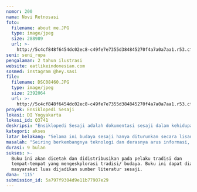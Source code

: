 ```yaml
---
nomor: 200
nama: Novi Retnosasi
foto:
  filename: about me.JPG
  type: image/jpeg
  size: 288989
  url: >-
    http://5c4cf848f6454dc02ec8-c49fe7e7355d384845270f4a7a0a7aa1.r53.cf2.rackcdn.com/23754cbb-d6dd-40ad-a4f8-0b9febd7a440/about%20me.JPG
seni: seni_rupa
pengalaman: 2 tahun ilustrasi
website: eatlikeindonesian.com
sosmed: instagram @hey.sasi
file:
  filename: DSC08460.JPG
  type: image/jpeg
  size: 2392064
  url: >-
    http://5c4cf848f6454dc02ec8-c49fe7e7355d384845270f4a7a0a7aa1.r53.cf2.rackcdn.com/3c8e5113-2ba7-44a0-8b30-67c4d2a36cba/DSC08460.JPG
proyek: Ensiklopedi Sesaji
lokasi: DI Yogyakarta
lokasi_id: Q3741
deskripsi: "Ensiklopedi Sesaji adalah dokumentasi sesaji dalam kehidupan masyarakat tradisi oleh Novi Retnosasi. Karya ini akan mendokumentasikan sesaji-sesaji yang ada pada kegiatan tradisi secara langsung maupun yang dituturkan oleh para pelaku tradisi. Hasil akhir dari proyek Ensiklopedi Sesaji ini akan berbentuk fisik yaitu buku cetak yang berisi informasi visual dan verbal. Secara visual, Ensiklopedi Sesaji akan berisi ilustrasi grafis manual hasil eksplorasi penggagas proyek. Dijelaskan pula komponen-komponen (uborampe), asal-usul sesaji, dan perannya dalam tatanan hidup masyarakat tradisi. Sebelum pendistribusian buku, akan diadakan peluncuran buku. Buku ini akan didistribusikan ke pelaku tradisi dan tempat-tempat yang mengeskplorasi tradisi/ budaya."
kategori: akses
latar_belakang: "Selama ini budaya sesaji hanya diturunkan secara lisan. Salah satu kelemahan penuturan lisan adalah keterbatasan daya ingat sang penutur. Informasi juga bisa hilang begitu saja apabila sang penutur wafat.  Maka betapa pentingnya sebuah literatur sesaji untuk diwujudkan. \r\nSesaji bisa beragam bentuknya dari daerah ke daerah bahkan dari setiap rumah ke rumah pun bisa berbeda. Semua bergantung pada kebutuhan dan kemampuan si pembuat sesaji itu sendiri. Namun dapat diketahui benang merahnya yaitu sesaji sebagai unsur penting dalam kehidupan masyarakat tradisi dan akan selalu ada selama para pelaku tradisi ada. Bagi masyrakat tradisi, sesaji merupakan salah satu bentuk syukur dan keihlasan melalui simbol-simbol sesaji. Jika sesaji itu bukti menaklukan setan, maka setan dalam dirilah yang harus ditaklukkan dengan cara ikhlas. Keikhlasan dan keseimbangan alam dapat terwujud melalui sesaji karena bahan-bahan sesaji merupakan hasil dari kebun sendiri. Oleh karena itu, manusia harus menanam pohon/tumbuhan atau beternak yang dapat digunakan untuk sesaji."
masalah: "Seiring berkembangnya teknologi dan derasnya arus informasi, masyarakat mulai berlomba-lomba untuk modernisasi. Hal-hal yang berbau tradisi dianggap usang dan tidak masuk akal. Ada tidaknya sesaji, semua masih berjalan sebagaimana mestinya. Perlahan masyarakat meninggalkan tradisi sesaji karena dianggap tidak praktis bahkan beberapa menganggap musrik.\r\nSelain itu, selama ini literasi yang beredar mengenai sesaji berupa buku teks dengan penggambaran visual yang sangat terbatas sehingga tidak mudah diidentifikasi oleh pembaca."
durasi: 9 bulan
sukses: >-
  Buku ini akan dicetak dan didistribusikan pada pelaku tradisi dan
  tempat-tempat yang mengeskplorasi tradisi/ budaya. Buku ini dapat diakses oleh
  masyarakat luas dijadikan sumber literatur sesaji.
dana: '115'
submission_id: 5a797f9304d9e11b77907e29
---
```

